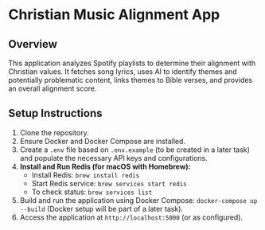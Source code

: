 # Christian Music Alignment App

## Overview

This application analyzes Spotify playlists to determine their alignment with Christian values. It fetches song lyrics, uses AI to identify themes and potentially problematic content, links themes to Bible verses, and provides an overall alignment score.

## Setup Instructions

1.  Clone the repository.
2.  Ensure Docker and Docker Compose are installed.
3.  Create a `.env` file based on `.env.example` (to be created in a later task) and populate the necessary API keys and configurations.
4.  **Install and Run Redis (for macOS with Homebrew):**
    - Install Redis: `brew install redis`
    - Start Redis service: `brew services start redis`
    - To check status: `brew services list`
5.  Build and run the application using Docker Compose: `docker-compose up --build` (Docker setup will be part of a later task).
6.  Access the application at `http://localhost:5000` (or as configured).
